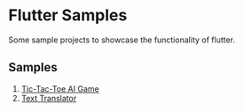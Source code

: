 # Flutter Samples

Some sample projects to showcase the functionality of flutter.

## Samples

1. [Tic-Tac-Toe AI Game](/tic_tac_toe_ai)
1. [Text Translator](/text_translator)